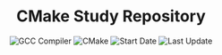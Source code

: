 <h1 align="center">
    CMake Study Repository
</h1>

<p align="center">
    <img alt="GCC Compiler" src="https://img.shields.io/badge/GCC-6.3.0-blue?logo=gcc&logoColor=white" />
    <img alt="CMake" src="https://img.shields.io/badge/CMake-3.24.1-blue?logo=cmake&logoColor=white" />
    <img alt="Start Date" src="https://img.shields.io/badge/project_start-02_Oct_2024-blue" />
    <img alt="Last Update" src="https://img.shields.io/github/last-commit/kutaycoskuner/study_cmake" />
</p>
